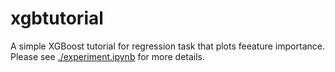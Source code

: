 # xgbtutorial

A simple XGBoost tutorial for regression task that plots feeature importance. Please see [./experiment.ipynb](experiment.ipynb) for more details.
